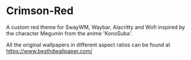 # Crimson-Red
A custom red theme for SwayWM, Waybar, Alacritty and Wofi inspired by the character Megumin from the anime 'KonoSuba'.

All the original wallpapers in different aspect ratios can be found at https://www.besthdwallpaper.com/
